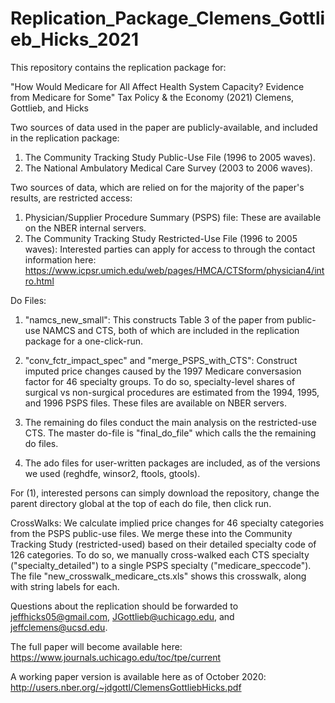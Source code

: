 # Replication_Package_Clemens_Gottlieb_Hicks_2021

This repository contains the replication package for:

"How Would Medicare for All Affect Health System Capacity? Evidence from Medicare for Some" Tax Policy & the Economy (2021) Clemens, Gottlieb, and Hicks

Two sources of data used in the paper are publicly-available, and included in the replication package:

1. The Community Tracking Study Public-Use File (1996 to 2005 waves).
2. The National Ambulatory Medical Care Survey (2003 to 2006 waves).

Two sources of data, which are relied on for the majority of the paper's results, are restricted access:

1. Physician/Supplier Procedure Summary (PSPS) file: These are available on the NBER internal servers.
2. The Community Tracking Study Restricted-Use File (1996 to 2005 waves): Interested parties can apply for access to through the contact information here: https://www.icpsr.umich.edu/web/pages/HMCA/CTSform/physician4/intro.html

Do Files:

1. "namcs_new_small": This constructs Table 3 of the paper from public-use NAMCS and CTS, both of which are included in the replication package for a one-click-run.

2. "conv_fctr_impact_spec" and "merge_PSPS_with_CTS": Construct imputed price changes caused by the 1997 Medicare conversasion factor for 46 specialty groups. To do so, specialty-level shares of surgical vs non-surgical procedures are estimated from the 1994, 1995, and 1996 PSPS files. These files are available on NBER servers.

3. The remaining do files conduct the main analysis on the restricted-use CTS. The master do-file is "final_do_file" which calls the the remaining do files.

4. The ado files for user-written packages are included, as of the versions we used (reghdfe, winsor2, ftools, gtools).

For (1), interested persons can simply download the repository, change the parent directory global at the top of each do file, then click run.

CrossWalks: We calculate implied price changes for 46 specialty categories from the PSPS public-use files. We merge these into the Community Tracking Study (restricted-used) based on their detailed specialty code of 126 categories. To do so, we manually cross-walked each CTS specialty ("specialty_detailed") to a single PSPS specialty ("medicare_speccode"). The file "new_crosswalk_medicare_cts.xls" shows this crosswalk, along with string labels for each.

Questions about the replication should be forwarded to jeffhicks05@gmail.com, JGottlieb@uchicago.edu, and jeffclemens@ucsd.edu. 

The full paper will become available here: https://www.journals.uchicago.edu/toc/tpe/current

A working paper version is available here as of October 2020: http://users.nber.org/~jdgottl/ClemensGottliebHicks.pdf
